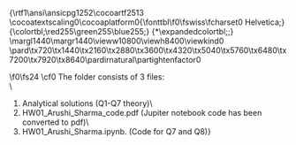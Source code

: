 {\rtf1\ansi\ansicpg1252\cocoartf2513
\cocoatextscaling0\cocoaplatform0{\fonttbl\f0\fswiss\fcharset0 Helvetica;}
{\colortbl;\red255\green255\blue255;}
{\*\expandedcolortbl;;}
\margl1440\margr1440\vieww10800\viewh8400\viewkind0
\pard\tx720\tx1440\tx2160\tx2880\tx3600\tx4320\tx5040\tx5760\tx6480\tx7200\tx7920\tx8640\pardirnatural\partightenfactor0

\f0\fs24 \cf0 The folder consists of 3 files:\
\
1. Analytical solutions (Q1-Q7 theory)\
2. HW01_Arushi_Sharma_code.pdf (Jupiter notebook code has been converted to pdf)\
3. HW01_Arushi_Sharma.ipynb. (Code for Q7 and Q8)}